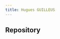 ```yaml
---
title: Hugues GUILLEUS
---
```


<style>
	h1:first-of-type{ display: none; }
	hgroup{
		font-weight: bold;
	}
</style>

# Hugues GUILLEUS

<h2>Repository</h2>
<ul id="lsRepo"></ul>
<script src="ls.js"></script>
